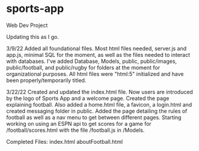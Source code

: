 # sports-app
Web Dev Project

Updating this as I go.

3/9/22
Added all foundational files. Most html files needed, server.js and app.js, minimal SQL for the moment, as well as the files needed to interact with databases. I've added Database, Models, public, public/images, public/football, and public/rugby 
for folders at the moment for organizational purposes. All html files were "html:5" initialized and have been properly/temporarily titled.

3/22/22
Created and updated the index.html file. Now users are introduced by the logo of
Sports App and a welcome page. Created the page explaining football. Also added
a home.html file, a favicon, a login.html and created messaging folder in public.
Added the page detailing the rules of football as well as a nav menu to get between
different pages. Starting working on using an ESPN api to get scores for a game
for /football/scores.html with the file /football.js in /Models.





Completed Files:
index.html
aboutFootball.html